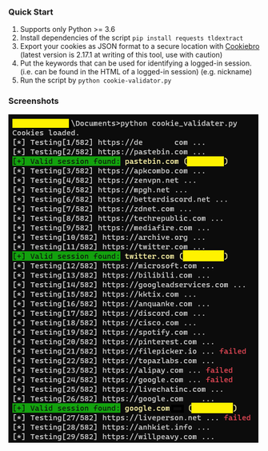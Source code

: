 ### Quick Start
1. Supports only Python >= 3.6
2. Install dependencies of the script
`pip install requests tldextract`
3. Export your cookies as JSON format to a secure location with [Cookiebro](https://chrome.google.com/webstore/detail/cookiebro/lpmockibcakojclnfmhchibmdpmollgn) (latest version is 2.17.1 at writing of this tool, use with caution)
4. Put the keywords that can be used for identifying a logged-in session. (i.e. can be found in the HTML of a logged-in session) (e.g. nickname)
5. Run the script by
`python cookie-validator.py`

### Screenshots
![](cookie_validater.png)
